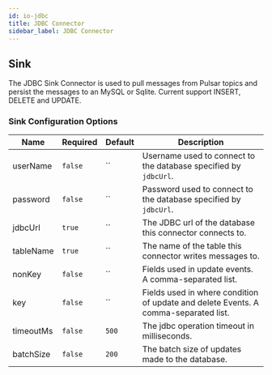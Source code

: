 ```yaml
---
id: io-jdbc
title: JDBC Connector
sidebar_label: JDBC Connector
---
```


## Sink

The JDBC Sink Connector is used to pull messages from Pulsar topics and persist the messages to an MySQL or Sqlite.
Current support INSERT, DELETE and UPDATE.

### Sink Configuration Options

| Name | Required | Default | Description |
|------|----------|---------|-------------|
| userName | `false` | `` | Username used to connect to the database specified by `jdbcUrl`. |
| password | `false` | `` | Password used to connect to the database specified by `jdbcUrl`. |
| jdbcUrl | `true` | `` | The JDBC url of the database this connector connects to. |
| tableName | `true` | `` | The name of the table this connector writes messages to. |
| nonKey | `false` | `` | Fields used in update events. A comma-separated list. |
| key | `false` | `` | Fields used in where condition of update and delete Events. A comma-separated list. |
| timeoutMs | `false` | `500` | The jdbc operation timeout in milliseconds. |
| batchSize | `false` | `200` | The batch size of updates made to the database. |